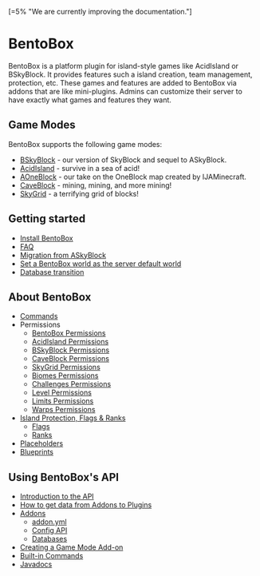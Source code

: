 [=5% "We are currently improving the documentation."]

# BentoBox

BentoBox is a platform plugin for island-style games like AcidIsland or BSkyBlock. It provides features such a island creation, team management, protection, etc. These games and features are added to BentoBox via addons that are like mini-plugins. Admins can customize their server to have exactly what games and features they want.

## Game Modes

BentoBox supports the following game modes:

- [BSkyBlock](gamemodes/BSkyBlock) - our version of SkyBlock and sequel to ASkyBlock.
- [AcidIsland](gamemodes/AcidIsland) - survive in a sea of acid!
- [AOneBlock](gamemodes/AOneBlock) - our take on the OneBlock map created by IJAMinecraft.
- [CaveBlock](gamemodes/CaveBlock) - mining, mining, and more mining!
- [SkyGrid](gamemodes/SkyGrid) - a terrifying grid of blocks!

## Getting started
- [Install BentoBox](BentoBox/Install-Bentobox)
- [FAQ](FAQ)
- [Migration from ASkyBlock](Converter/index.md)
- [Set a BentoBox world as the server default world](BentoBox/Set-a-BentoBox-world-as-the-server-default-world)
- [Database transition](BentoBox/Database-transition) 

## About BentoBox
- [Commands](BentoBox/Commands)
- Permissions
    - [BentoBox Permissions](BentoBox/Permissions)
    - [AcidIsland Permissions](gamemodes/AcidIsland/Permissions)
    - [BSkyBlock Permissions](gamemodes/BSkyBlock/Permissions)
    - [CaveBlock Permissions](gamemodes/CaveBlock/Permissions)
    - [SkyGrid Permissions](gamemodes/SkyGrid/Permissions)
    - [Biomes Permissions](addons/Biomes/index#Permissions)
    - [Challenges Permissions](addons/Challenges/Permissions)
    - [Level Permissions](addons/Level/Permissions)
    - [Limits Permissions](addons/Limits/Permissions)
    - [Warps Permissions](addons/Warps/Permissions)
- [Island Protection, Flags & Ranks](BentoBox/Island-Protection,-Flags-&-Ranks)
    - [Flags](BentoBox/Flags)
    - [Ranks](BentoBox/Island-Protection,-Flags-&-Ranks#ranks)
- [Placeholders](BentoBox/Placeholders)
- [Blueprints](BentoBox/Blueprints)

## Using BentoBox's API
- [Introduction to the API](BentoBox/Developer-Documentation)
- [How to get data from Addons to Plugins](BentoBox/Request-Handler-API---How-plugins-can-get-data-from-addons)
- [Addons](BentoBox/Getting-started-with-Addons)
    - [addon.yml](BentoBox/How-to-fill-in-the-addon_yml-file)
    - [Config API](BentoBox/Config-API)
    - [Databases](BentoBox/Database)
- [Creating a Game Mode Add-on](BentoBox/Creating-a-Game-Mode)
- [Built-in Commands](BentoBox/Built-in-Commands)
- [Javadocs](https://bentoboxworld.github.io/BentoBox)
